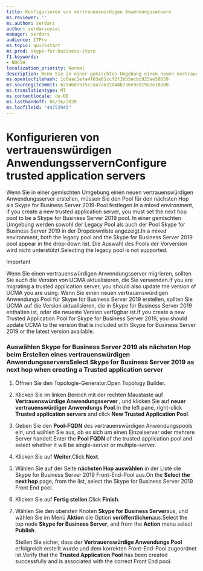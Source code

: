 ```yaml
---
title: Konfigurieren von vertrauenswürdigen Anwendungsservern
ms.reviewer: ''
ms.author: serdars
author: serdarsoysal
manager: serdars
audience: ITPro
ms.topic: quickstart
ms.prod: skype-for-business-itpro
f1.keywords:
- NOCSH
localization_priority: Normal
description: Wenn Sie in einer gemischten Umgebung einen neuen vertrauenswürdigen Anwendungsserver erstellen, müssen Sie den Pool für den nächsten Hop als Skype for Business Server 2019-Pool festlegen. In einer gemischten Umgebung werden sowohl der Legacy Pool als auch der Pool Skype for Business Server 2019 in der Dropdownliste angezeigt. Die Auswahl des Pools der Vorversion wird nicht unterstützt.
ms.openlocfilehash: 1c0aac1efa4f83a81ccf2f3bb5ecbc925ee58839
ms.sourcegitcommit: 62946d7515ccaa7a622d44b736e9e919a2e102d0
ms.translationtype: MT
ms.contentlocale: de-DE
ms.lasthandoff: 06/16/2020
ms.locfileid: "44753945"
---
```

# <a name="configure-trusted-application-servers"></a><span data-ttu-id="2af55-105">Konfigurieren von vertrauenswürdigen Anwendungsservern</span><span class="sxs-lookup"><span data-stu-id="2af55-105">Configure trusted application servers</span></span>

<span data-ttu-id="2af55-106">Wenn Sie in einer gemischten Umgebung einen neuen vertrauenswürdigen Anwendungsserver erstellen, müssen Sie den Pool für den nächsten Hop als Skype for Business Server 2019-Pool festlegen.</span><span class="sxs-lookup"><span data-stu-id="2af55-106">In a mixed environment, if you create a new trusted application server, you must set the next hop pool to be a Skype for Business Server 2019 pool.</span></span> <span data-ttu-id="2af55-107">In einer gemischten Umgebung werden sowohl der Legacy Pool als auch der Pool Skype for Business Server 2019 in der Dropdownliste angezeigt.</span><span class="sxs-lookup"><span data-stu-id="2af55-107">In a mixed environment, both the legacy pool and the Skype for Business Server 2019 pool appear in the drop-down list.</span></span> <span data-ttu-id="2af55-108">Die Auswahl des Pools der Vorversion wird nicht unterstützt.</span><span class="sxs-lookup"><span data-stu-id="2af55-108">Selecting the legacy pool is not supported.</span></span>
  
> [!IMPORTANT]
> <span data-ttu-id="2af55-109">Wenn Sie einen vertrauenswürdigen Anwendungsserver migrieren, sollten Sie auch die Version von UCMA aktualisieren, die Sie verwenden.</span><span class="sxs-lookup"><span data-stu-id="2af55-109">If you are migrating a trusted application server, you should also update the version of UCMA you are using.</span></span> <span data-ttu-id="2af55-110">Wenn Sie einen neuen vertrauenswürdigen Anwendungs Pool für Skype for Business Server 2019 erstellen, sollten Sie UCMA auf die Version aktualisieren, die in Skype for Business Server 2019 enthalten ist, oder die neueste Version verfügbar ist.</span><span class="sxs-lookup"><span data-stu-id="2af55-110">If you create a new Trusted Application Pool for Skype for Business Server 2019, you should update UCMA to the version that is included with Skype for Business Server 2019 or the latest version available.</span></span> 
  
### <a name="select-skype-for-business-server-2019-as-next-hop-when-creating-a-trusted-application-server"></a><span data-ttu-id="2af55-111">Auswählen Skype for Business Server 2019 als nächsten Hop beim Erstellen eines vertrauenswürdigen Anwendungsservers</span><span class="sxs-lookup"><span data-stu-id="2af55-111">Select Skype for Business Server 2019 as next hop when creating a Trusted application server</span></span>

1. <span data-ttu-id="2af55-112">Öffnen Sie den Topologie-Generator.</span><span class="sxs-lookup"><span data-stu-id="2af55-112">Open Topology Builder.</span></span>
    
2. <span data-ttu-id="2af55-113">Klicken Sie im linken Bereich mit der rechten Maustaste auf **Vertrauenswürdige Anwendungsserver** , und klicken Sie auf **neuer vertrauenswürdiger Anwendungs Pool**.</span><span class="sxs-lookup"><span data-stu-id="2af55-113">In the left pane, right-click **Trusted application servers** and click **New Trusted Application Pool**.</span></span>
    
3. <span data-ttu-id="2af55-114">Geben Sie den **Pool-FQDN** des vertrauenswürdigen Anwendungspools ein, und wählen Sie aus, ob es sich um einen Einzelserver oder mehrere Server handelt.</span><span class="sxs-lookup"><span data-stu-id="2af55-114">Enter the **Pool FQDN** of the trusted application pool and select whether it will be single-server or multiple-server.</span></span> 
    
4. <span data-ttu-id="2af55-115">Klicken Sie auf **Weiter**.</span><span class="sxs-lookup"><span data-stu-id="2af55-115">Click **Next**.</span></span>
    
5. <span data-ttu-id="2af55-116">Wählen Sie auf der Seite **nächsten Hop auswählen** in der Liste die Skype for Business Server 2019 Front-End-Pool aus.</span><span class="sxs-lookup"><span data-stu-id="2af55-116">On the **Select the next hop** page, from the list, select the Skype for Business Server 2019 Front End pool.</span></span> 
    
6. <span data-ttu-id="2af55-117">Klicken Sie auf **Fertig stellen**.</span><span class="sxs-lookup"><span data-stu-id="2af55-117">Click **Finish**.</span></span>
    
7. <span data-ttu-id="2af55-118">Wählen Sie den obersten Knoten **Skype for Business Server**aus, und wählen Sie im Menü **Aktion** die Option **veröffentlichen**aus.</span><span class="sxs-lookup"><span data-stu-id="2af55-118">Select the top node **Skype for Business Server**, and from the **Action** menu select **Publish**.</span></span>
    
    <span data-ttu-id="2af55-119">Stellen Sie sicher, dass der **Vertrauenswürdige Anwendungs Pool** erfolgreich erstellt wurde und dem korrekten Front-End-Pool zugeordnet ist.</span><span class="sxs-lookup"><span data-stu-id="2af55-119">Verify that the **Trusted Application Pool** has been created successfully and is associated with the correct Front End pool.</span></span> 
    


